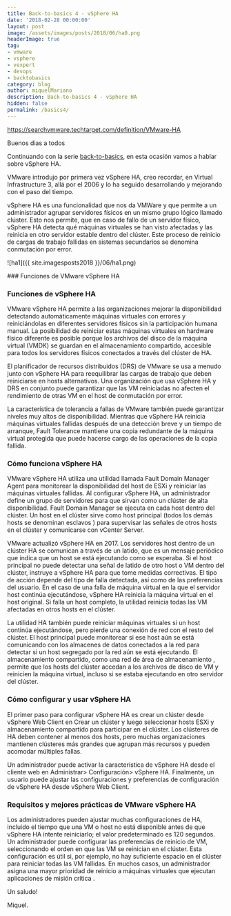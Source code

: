 ```yaml
---
title: Back-to-basics 4 - vSphere HA
date: '2018-02-28 00:00:00'
layout: post
image: /assets/images/posts/2018/06/ha0.png
headerImage: true
tag:
- vmware
- vsphere
- vexpert
- devops
- backtobasics
category: blog
author: miquelMariano
description: Back-to-basics 4 - vSphere HA
hidden: false
permalink: /basics4/
---
```


https://searchvmware.techtarget.com/definition/VMware-HA

Buenos dias a todos

Continuando con la serie [back-to-basics](https://miquelmariano.github.io/tags/#backtobasics), en esta ocasión vamos a hablar sobre vSphere HA.

VMware introdujo por primera vez vSphere HA, creo recordar, en Virtual Infrastructure 3, allá por el 2006 y lo ha seguido desarrollando y mejorando con el paso del tiempo.

vSphere HA es una funcionalidad que nos da VMWare y que permite a un administrador agrupar servidores físicos en un mismo grupo lógico llamado clúster. Esto nos permite, que en caso de fallo de un servidor físico, vSphere HA detecta qué máquinas virtuales se han visto afectadas y las reinicia en otro servidor estable dentro del clúster. Este proceso de reinicio de cargas de trabajo fallidas en sistemas secundarios se denomina conmutación por error.

![ha1]({{ site.imagesposts2018 }}/06/ha1.png)

### Funciones de VMware vSphere HA

### Funciones de vSphere HA

VMware vSphere HA permite a las organizaciones mejorar la disponibilidad detectando automáticamente máquinas virtuales con errores y reiniciándolas en diferentes servidores físicos sin la participación humana manual. La posibilidad de reiniciar estas máquinas virtuales en hardware físico diferente es posible porque los archivos del disco de la máquina virtual (VMDK) se guardan en el almacenamiento compartido, accesible para todos los servidores físicos conectados a través del clúster de HA.

 El planificador de recursos distribuidos (DRS) de VMware  se usa a menudo junto con vSphere HA para reequilibrar las cargas de trabajo que deben reiniciarse en hosts alternativos. Una organización que usa vSphere HA y DRS en conjunto puede garantizar que las VM reiniciadas no afecten el rendimiento de otras VM en el host de conmutación por error.

La característica de tolerancia a fallas de VMware también puede garantizar niveles muy altos de disponibilidad. Mientras que vSphere HA reinicia máquinas virtuales fallidas después de una detección breve y un tiempo de arranque, Fault Tolerance mantiene una copia redundante de la máquina virtual protegida que puede hacerse cargo de las operaciones de la copia fallida.

### Cómo funciona vSphere HA

VMware vSphere HA utiliza una utilidad llamada Fault Domain Manager Agent para monitorear la  disponibilidad del host de ESXi y reiniciar las máquinas virtuales fallidas. Al configurar vSphere HA, un administrador define un grupo de servidores para que sirvan como un clúster de alta disponibilidad. Fault Domain Manager se ejecuta en cada host dentro del clúster. Un host en el clúster sirve como  host principal  (todos los demás hosts se denominan  esclavos  ) para supervisar las señales de otros hosts en el clúster y comunicarse con vCenter Server.

 
VMware actualizó vSphere HA en 2017.
Los servidores host dentro de un clúster HA se comunican a través de un latido, que es un mensaje periódico que indica que un host se está ejecutando como se esperaba. Si el host principal no puede detectar una señal de latido de otro host o VM dentro del clúster, instruye a vSphere HA para que tome medidas correctivas. El tipo de acción depende del tipo de falla detectada, así como de las preferencias del usuario. En el caso de una falla de máquina virtual en la que el servidor host continúa ejecutándose, vSphere HA reinicia la máquina virtual en el host original. Si falla un host completo, la utilidad reinicia todas las VM afectadas en otros hosts en el clúster.

La utilidad HA también puede reiniciar máquinas virtuales si un host continúa ejecutándose, pero pierde una conexión de red con el resto del clúster. El host principal puede monitorear si ese host aún se está comunicando con los almacenes de datos conectados a la red para detectar si un host segregado por la red aún se está ejecutando. El almacenamiento compartido, como una  red de área de almacenamiento , permite que los hosts del clúster accedan a los archivos de disco de VM y reinicien la máquina virtual, incluso si se estaba ejecutando en otro servidor del clúster.

### Cómo configurar y usar vSphere HA

El primer paso para configurar vSphere HA es crear un clúster desde  vSphere Web Client  en Crear un clúster y luego seleccionar hosts ESXi y almacenamiento compartido para participar en el clúster. Los clústeres de HA deben contener al menos dos hosts, pero muchas organizaciones mantienen clústeres más grandes que agrupan más recursos y pueden acomodar múltiples fallas.

Un administrador puede activar la característica de vSphere HA desde el cliente web en Administrar> Configuración> vSphere HA. Finalmente, un usuario puede ajustar las configuraciones y preferencias de configuración de vSphere HA desde vSphere Web Client.

### Requisitos y mejores prácticas de VMware vSphere HA

Los administradores pueden ajustar muchas configuraciones de HA, incluido el tiempo que una VM o host no está disponible antes de que vSphere HA intente reiniciarlo; el valor predeterminado es 120 segundos. Un administrador puede configurar las preferencias de reinicio de VM, seleccionando el orden en que las VM se reinician en el clúster. Esta configuración es útil si, por ejemplo, no hay suficiente espacio en el clúster para reiniciar todas las VM fallidas. En muchos casos, un administrador asigna una mayor prioridad de reinicio a máquinas virtuales que ejecutan  aplicaciones de misión crítica .



Un saludo!

Miquel.


